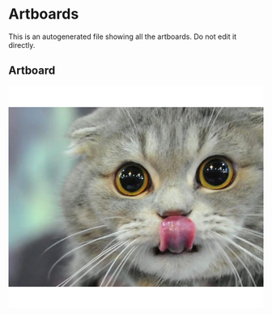# Artboards

This is an autogenerated file showing all the artboards. Do not edit it directly.

## Artboard

![Artboard](./.exportedArtboards/github-version/Artboard.png)


